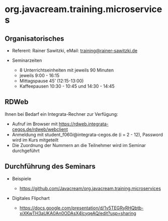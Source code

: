 # org.javacream.training.microservices

## Organisatorisches

* Referent: Rainer Sawitzki, eMail: training@rainer-sawitzki.de

* Seminarzeiten
  * 8 Unterrichtseinheiten mit jeweils 90 Minuten
  * jeweils 9:00 - 16:15
  * Mittagspause 45’ (12:15-13:00)
  * Kaffeepausen 10:30 - 10:45 und 14:30 - 14:45

## RDWeb

Ihnen bei Bedarf ein Integrata-Rechner zur Verfügung:

* Aufruf im Browser mit https://rdweb.integrata-cegos.de/rdweb/webclient
* Anmeldung mit student_f060<i>i</i>@integrata-cegos.de (i = 2 - 12), Password wird im Kurs mitgeteilt
 * Die Zuordnung der Nummern an die Teilnehmer wird im Seminar durchgeführt

## Durchführung des Seminars

* Beispiele
  * https://github.com/Javacream/org.javacream.training.microservices

* Digitales Flipchart
  * https://docs.google.com/presentation/d/1v5TEGRyRHQbtb-xiXKwTH3aUKA0An0ODAsX4lcyqeAQ/edit?usp=sharing
